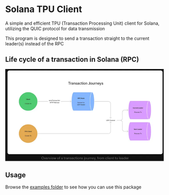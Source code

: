 # Solana TPU Client

A simple and efficient TPU (Transaction Processing Unit) client for Solana, utilizing the QUIC protocol for data transmission

This program is designed to send a transaction straight to the current leader(s) instead of the RPC

## Life cycle of a transaction in Solana (RPC)

![tx lifecycle](/docs/img/tx_lifecycle.png)

## Usage

Browse the [examples folder](/examples) to see how you can use this package
